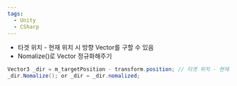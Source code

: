 ```yaml
---
tags:
  - Unity
  - CSharp
---
```

- 타겟 위치 - 현재 위치 시 방향 Vector를 구할 수 있음
- Nomalize()로 Vector 정규화해주기
```C#
Vector3 _dir = m_targetPosition - transform.position; // 타겟 위치 - 현재 위치
_dir.Nomalize(); or _dir = _dir.nomalized;
```